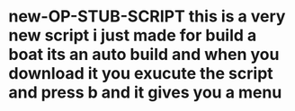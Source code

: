 # new-OP-STUB-SCRIPT this is a very new script i just made for build a boat its an auto build and when you download it you exucute the script and press b and it gives you a menu
